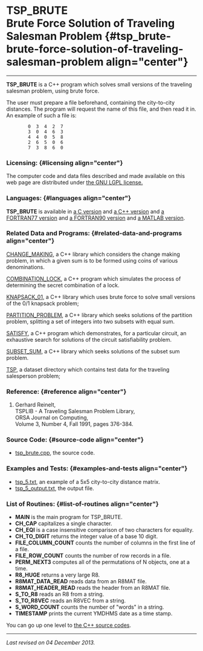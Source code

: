 TSP\_BRUTE\
Brute Force Solution of Traveling Salesman Problem {#tsp_brute-brute-force-solution-of-traveling-salesman-problem align="center"}
==================================================

------------------------------------------------------------------------

**TSP\_BRUTE** is a C++ program which solves small versions of the
traveling salesman problem, using brute force.

The user must prepare a file beforehand, containing the city-to-city
distances. The program will request the name of this file, and then read
it in. An example of such a file is:

            0  3  4  2  7
            3  0  4  6  3
            4  4  0  5  8
            2  6  5  0  6
            7  3  8  6  0
          

### Licensing: {#licensing align="center"}

The computer code and data files described and made available on this
web page are distributed under [the GNU LGPL
license.](../../txt/gnu_lgpl.txt)

### Languages: {#languages align="center"}

**TSP\_BRUTE** is available in [a C
version](../../c_src/tsp_brute/tsp_brute.md) and [a C++
version](../../master/tsp_brute/tsp_brute.md) and [a FORTRAN77
version](../../f77_src/tsp_brute/tsp_brute.md) and [a FORTRAN90
version](../../f_src/tsp_brute/tsp_brute.md) and [a MATLAB
version](../../m_src/tsp_brute/tsp_brute.md).

### Related Data and Programs: {#related-data-and-programs align="center"}

[CHANGE\_MAKING](../../master/change_making/change_making.md), a C++
library which considers the change making problem, in which a given sum
is to be formed using coins of various denominations.

[COMBINATION\_LOCK](../../master/combination_lock/combination_lock.md),
a C++ program which simulates the process of determining the secret
combination of a lock.

[KNAPSACK\_01](../../master/knapsack_01/knapsack_01.md), a C++
library which uses brute force to solve small versions of the 0/1
knapsack problem;

[PARTITION\_PROBLEM](../../master/partition_problem/partition_problem.md),
a C++ library which seeks solutions of the partition problem, splitting
a set of integers into two subsets with equal sum.

[SATISFY](../../master/satisfy/satisfy.md), a C++ program which
demonstrates, for a particular circuit, an exhaustive search for
solutions of the circuit satisfiability problem.

[SUBSET\_SUM](../../master/subset_sum/subset_sum.md), a C++ library
which seeks solutions of the subset sum problem.

[TSP](../../datasets/tsp/tsp.md), a dataset directory which contains
test data for the traveling salesperson problem;

### Reference: {#reference align="center"}

1.  Gerhard Reinelt,\
    TSPLIB - A Traveling Salesman Problem Library,\
    ORSA Journal on Computing,\
    Volume 3, Number 4, Fall 1991, pages 376-384.

### Source Code: {#source-code align="center"}

-   [tsp\_brute.cpp](tsp_brute.cpp), the source code.

### Examples and Tests: {#examples-and-tests align="center"}

-   [tsp\_5.txt](tsp_5.txt), an example of a 5x5 city-to-city distance
    matrix.
-   [tsp\_5\_output.txt](tsp_5_output.txt), the output file.

### List of Routines: {#list-of-routines align="center"}

-   **MAIN** is the main program for TSP\_BRUTE.
-   **CH\_CAP** capitalizes a single character.
-   **CH\_EQI** is a case insensitive comparison of two characters for
    equality.
-   **CH\_TO\_DIGIT** returns the integer value of a base 10 digit.
-   **FILE\_COLUMN\_COUNT** counts the number of columns in the first
    line of a file.
-   **FILE\_ROW\_COUNT** counts the number of row records in a file.
-   **PERM\_NEXT3** computes all of the permutations of N objects, one
    at a time.
-   **R8\_HUGE** returns a very large R8.
-   **R8MAT\_DATA\_READ** reads data from an R8MAT file.
-   **R8MAT\_HEADER\_READ** reads the header from an R8MAT file.
-   **S\_TO\_R8** reads an R8 from a string.
-   **S\_TO\_R8VEC** reads an R8VEC from a string.
-   **S\_WORD\_COUNT** counts the number of "words" in a string.
-   **TIMESTAMP** prints the current YMDHMS date as a time stamp.

You can go up one level to [the C++ source codes](../cpp_src.md).

------------------------------------------------------------------------

*Last revised on 04 December 2013.*
